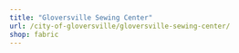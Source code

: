 ```yaml
---
title: "Gloversville Sewing Center"
url: /city-of-gloversville/gloversville-sewing-center/
shop: fabric
---
```

